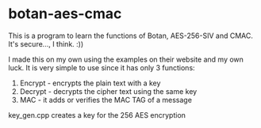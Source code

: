 # botan-aes-cmac
This is a program to learn the functions of Botan, AES-256-SIV and CMAC. It's secure..., I think. :))

I made this on my own using the examples on their website and my own luck.
It is very simple to use since it has only 3 functions:
1) Encrypt - encrypts the plain text with a key
2) Decrypt - decrypts the cipher text using the same key
3) MAC - it adds or verifies the MAC TAG of a message

key_gen.cpp creates a key for the 256 AES encryption
